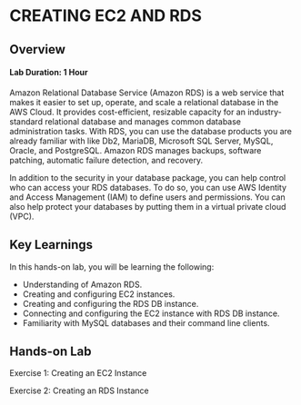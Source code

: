 # CREATING EC2 AND RDS
## Overview
#### Lab Duration: 1 Hour


Amazon Relational Database Service (Amazon RDS) is a web service that makes it easier to set up, operate, and scale a relational database in the AWS Cloud. It provides cost-efficient, resizable capacity for an industry-standard relational database and manages common database administration tasks. With RDS, you can use the database products you are already familiar with like Db2, MariaDB, Microsoft SQL Server, MySQL, Oracle, and PostgreSQL. Amazon RDS manages backups, software patching, automatic failure detection, and recovery.

In addition to the security in your database package, you can help control who can access your RDS databases. To do so, you can use AWS Identity and Access Management (IAM) to define users and permissions. You can also help protect your databases by putting them in a virtual private cloud (VPC).

## Key Learnings

In this hands-on lab, you will be learning the following:
- Understanding of Amazon RDS.
- Creating and configuring EC2 instances.
- Creating and configuring the RDS DB instance.
- Connecting and configuring the EC2 instance with RDS DB instance.
- Familiarity with MySQL databases and their command line clients.

## Hands-on Lab
Exercise 1: Creating an EC2 Instance

Exercise 2: Creating an RDS Instance

